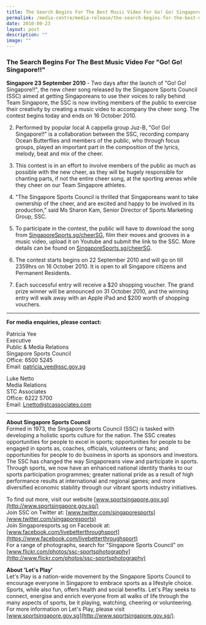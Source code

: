 ```yaml
---
title: The Search Begins For The Best Music Video For Go! Go! Singapore!
permalink: /media-centre/media-release/the-search-begins-for-the-best-music-video-for-go-go-singapore/
date: 2010-09-23
layout: post
description: ""
image: ""
---
```

### **The Search Begins For The Best Music Video For "Go! Go! Singapore!!"**

**Singapore 23 September 2010** - Two days after the launch of "Go! Go! Singapore!!", the new cheer song released by the Singapore Sports Council (SSC) aimed at getting Singaporeans to use their voices to rally behind Team Singapore, the SSC is now inviting members of the public to exercise their creativity by creating a music video to accompany the cheer song. The contest begins today and ends on 16 October 2010.

2. Performed by popular local A cappella group Juz-B, "Go! Go! Singapore!!" is a collaboration between the SSC, recording company Ocean Butterflies and members of the public, who through focus groups, played an important part in the composition of the lyrics, melody, beat and mix of the cheer.

3. This contest is in an effort to involve members of the public as much as possible with the new cheer, as they will be hugely responsible for chanting parts, if not the entire cheer song, at the sporting arenas while they cheer on our Team Singapore athletes.

4. "The Singapore Sports Council is thrilled that Singaporeans want to take ownership of the cheer, and are excited and happy to be involved in its production," said Ms Sharon Kam, Senior Director of Sports Marketing Group, SSC.

5. To participate in the contest, the public will have to download the song from [SingaporeSports.sg/cheerSG](SingaporeSports.sg/cheerSG), film their moves and grooves in a music video, upload it on Youtube and submit the link to the SSC. More details can be found on [SingaporeSports.sg/cheerSG](SingaporeSports.sg/cheerSG).

6. The contest starts begins on 22 September 2010 and will go on till 2359hrs on 16 October 2010. It is open to all Singapore citizens and Permanent Residents.

7. Each successful entry will receive a $20 shopping voucher. The grand prize winner will be announced on 31 October 2010, and the winning entry will walk away with an Apple iPad and $200 worth of shopping vouchers.

---

**For media enquiries, please contact:**
<br>

Patricia Yee<br>
Executive<br>
Public & Media Relations<br>
Singapore Sports Council<br>
Office: 6500 5245<br>
Email: [patricia_yee@ssc.gov.sg](mailto:patricia_yee@ssc.gov.sg)

Luke Netto<br>
Media Relations<br>
STC Associates<br>
Office: 6222 5700<br>
Email: [Lnetto@stcassociates.com](mailto:Lnetto@stcassociates.com)

---

**About Singapore Sports Council**<br>
Formed in 1973, the Singapore Sports Council (SSC) is tasked with developing a holistic sports culture for the nation. The SSC creates opportunities for people to excel in sports; opportunities for people to be engaged in sports as, coaches, officials, volunteers or fans; and opportunities for people to do business in sports as sponsors and investors. The SSC has changed the way Singaporeans view and participate in sports. Through sports, we now have an enhanced national identity thanks to our sports participation programmes; greater national pride as a result of high performance results at international and regional games; and more diversified economic stability through our vibrant sports industry initiatives.

To find out more, visit our website [www.sportsingapore.gov.sg](http://www.sportsingapore.gov.sg/)
<br>
Join SSC on Twitter at: [www.twitter.com/singaporesports](www.twitter.com/singaporesports)
<br>
Join Singaporesports.sg on Facebook at: [www.facebook.com/livebetterthroughsport](https://www.facebook.com/livebetterthroughsport)
<br>
For a range of photographs, search for "Singapore Sports Council" on [www.flickr.com/photos/ssc-sportsphotography](http://www.flickr.com/photos/ssc-sportsphotography)

**About 'Let's Play'**<br>
Let's Play is a nation-wide movement by the Singapore Sports Council to encourage everyone in Singapore to embrace sports as a lifestyle choice. Sports, while also fun, offers health and social benefits. Let's Play seeks to connect, energise and enrich everyone from all walks of life through the many aspects of sports, be it playing, watching, cheering or volunteering. For more information on Let's Play, please visit [www.sportsingapore.gov.sg](http://www.sportsingapore.gov.sg/).